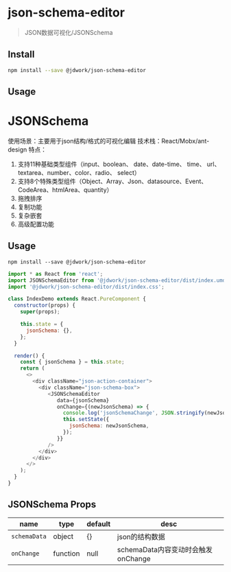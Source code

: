 # json-schema-editor

> JSON数据可视化/JSONSchema

## Install

```bash
npm install --save @jdwork/json-schema-editor
```

## Usage


# JSONSchema

使用场景：主要用于json结构/格式的可视化编辑
技术栈：React/Mobx/ant-design
特点：
1. 支持11种基础类型组件（input、boolean、 date、date-time、 time、 url、 textarea、number、color、radio、 select）
2. 支持8个特殊类型组件（Object、Array、Json、datasource、Event、CodeArea、htmlArea、quantity）
3. 拖拽排序
4. 复制功能
5. 复杂嵌套
6. 高级配置功能

## Usage

```
npm install --save @jdwork/json-schema-editor
```

```js
import * as React from 'react';
import JSONSchemaEditor from '@jdwork/json-schema-editor/dist/index.umd';
import '@jdwork/json-schema-editor/dist/index.css';

class IndexDemo extends React.PureComponent {
  constructor(props) {
    super(props);

    this.state = {
      jsonSchema: {},
    };
  }

  render() {
    const { jsonSchema } = this.state;
    return (
      <>
        <div className="json-action-container">
          <div className="json-schema-box">
             <JSONSchemaEditor
                data={jsonSchema}
                onChange={(newJsonSchema) => {
                  console.log('jsonSchemaChange', JSON.stringify(newJsonSchema));
                  this.setState({
                    jsonSchema: newJsonSchema,
                  });
                }}
             />
          </div>
        </div>
      </>
    );
  }
}
```

## JSONSchema Props

| name         | type     | default | desc                            |
| ------------ | -------- | ------- | ------------------------------- |
| `schemaData` | object   | {}      | json的结构数据                    |
| `onChange`   | function | null    | schemaData内容变动时会触发onChange |
